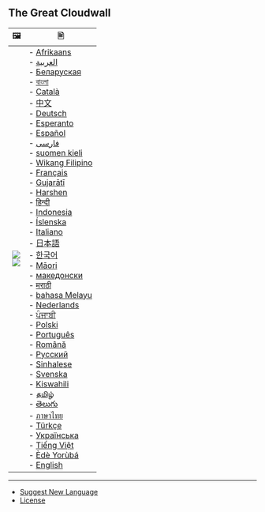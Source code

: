 ﻿## The Great Cloudwall


| 🖼 | 🖹 |
| --- | --- |
| ![](https://codeberg.org/crimeflare/cloudflare-tor/media/branch/master/image/stopcf.jpg)<br>![](https://codeberg.org/crimeflare/cloudflare-tor/media/branch/master/image/itsreallythatbad.jpg) | - [Afrikaans](README_af.md)<br>- [العربية](README_ar.md)<br>- [Беларуская](README_be.md)<br>- [বাংলা](README_bn.md)<br>- [Català](README_ca.md)<br>- [中文](README_cn.md)<br>- [Deutsch](README_de.md)<br>- [Esperanto](README_eo.md)<br>- [Español](README_es.md)<br>- [فارسی](README_fa.md)<br>- [suomen kieli](README_fi.md)<br>- [Wikang Filipino](README_fl.md)<br>- [Français](README_fr.md)<br>- [Gujarātī](README_gu.md)<br>- [Harshen](README_ha.md)<br>- [हिन्दी](README_hi.md)<br>- [Indonesia](README_id.md)<br>- [Íslenska](README_is.md)<br>- [Italiano](README_it.md)<br>- [日本語](README_ja.md)<br>- [한국어](README_ko.md)<br>- [Māori](README_mi.md)<br>- [македонски](README_mk.md)<br>- [मराठी](README_mr.md)<br>- [bahasa Melayu](README_ms.md)<br>- [Nederlands](README_nl.md)<br>- [ਪੰਜਾਬੀ](README_pa.md)<br>- [Polski](README_pl.md)<br>- [Português](README_pt.md)<br>- [Română](README_ro.md)<br>- [Русский](README_ru.md)<br>- [Sinhalese](README_si.md)<br>- [Svenska](README_sv.md)<br>- [Kiswahili](README_sw.md)<br>- [தமிழ்](README_ta.md)<br>- [తెలుగు](README_te.md)<br>- [ภาษาไทย](README_th.md)<br>- [Türkçe](README_tr.md)<br>- [Українська](README_uk.md)<br>- [Tiếng Việt](README_vi.md)<br>- [Èdè Yorùbá](README_yo.md)<br>- [English](README_en.md) |

---

- [Suggest New Language](https://codeberg.org/crimeflare/cloudflare-tor/issues/new)
- [License](LICENSE.md)